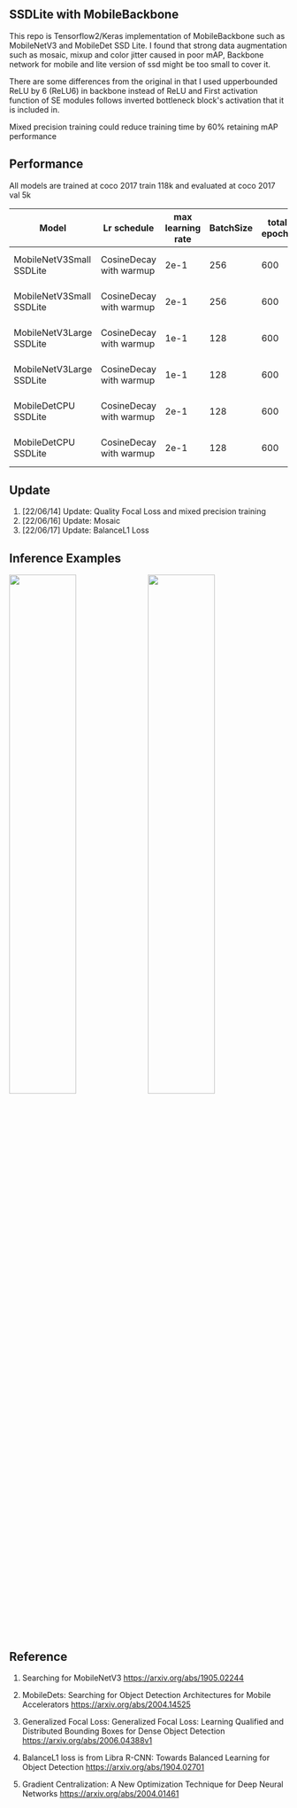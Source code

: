 ## SSDLite with MobileBackbone
This repo is Tensorflow2/Keras implementation of MobileBackbone such as MobileNetV3 and MobileDet SSD Lite. I found that strong data augmentation such as mosaic, mixup and color jitter caused in poor mAP, Backbone network for mobile and lite version of ssd might be too small to cover it.

There are some differences from the original in that I used upperbounded ReLU by 6 (ReLU6) in backbone instead of ReLU and First activation function of SE modules follows inverted bottleneck block's activation that it is included in.

Mixed precision training could reduce training time by 60% retaining mAP performance

## Performance
All models are trained at coco 2017 train 118k and evaluated at coco 2017 val 5k

Model | Lr schedule  | max learning rate | BatchSize | total epochs | kernel regulaization | optimizer | Loss | Input Size | Params[M] | Training Precision | FLOPs[G] | mAP 0.5:0.95@0.05 |
| ------------------------------------- | ------------- | ------------- | ------------- | ------------- | ------------- | ------------- | ------------- | ------------- | ------------- | ------------- | ------------- | ------------- |
MobileNetV3Small SSDLite | CosineDecay with warmup | 2e-1 | 256 | 600 | 1e-5 | Gradient Centralization SGDM | Focal, SmoothL1 |320x320| 1.7 | FP16 | 0.32 | 15.2 |
MobileNetV3Small SSDLite | CosineDecay with warmup | 2e-1 | 256 | 600 | 1e-5 | Gradient Centralization SGDM | Focal, BalanceL1 |320x320| 1.7 | FP16 | 0.32 | 15.5 |
MobileNetV3Large SSDLite | CosineDecay with warmup | 1e-1 | 128 | 600 | 2e-5 | Gradient Centralization SGDM | Focal, SmoothL1 |320x320| 3.2 | FP16 | 1.01 | 21.1 |
MobileNetV3Large SSDLite | CosineDecay with warmup | 1e-1 | 128 | 600 | 2e-5 | Gradient Centralization SGDM | Focal, BalanceL1 |320x320| 3.2 | FP16 | 1.01 |  21.4 |
MobileDetCPU SSDLite | CosineDecay with warmup | 2e-1 | 128 | 600 | 2e-5 | Gradient Centralization SGDM | Focal, SmoothL1 |320x320| 4.1 | FP16 | 0.93  22.5 |
MobileDetCPU SSDLite | CosineDecay with warmup | 2e-1 | 128 | 600 | 2e-5 | Gradient Centralization SGDM | Focal, BalanceL1 |320x320| 4.1 | FP16 | 0.93  22.7 |

## Update
1. [22/06/14] Update: Quality Focal Loss and mixed precision training
2. [22/06/16] Update: Mosaic
3. [22/06/17] Update: BalanceL1 Loss

## Inference Examples
<img width="49%" src="https://user-images.githubusercontent.com/89026839/173187633-05a4711c-7d6b-4352-a217-234fabb5691d.jpg"/> <img width="49%" src="https://user-images.githubusercontent.com/89026839/173187669-3a385015-9412-4db7-8f4d-4e2ed1be0480.jpg"/>

## Reference
1. Searching for MobileNetV3 https://arxiv.org/abs/1905.02244

2. MobileDets: Searching for Object Detection Architectures for Mobile Accelerators https://arxiv.org/abs/2004.14525

3. Generalized Focal Loss: Generalized Focal Loss: Learning Qualified and Distributed Bounding Boxes for Dense Object Detection https://arxiv.org/abs/2006.04388v1

4. BalanceL1 loss is from Libra R-CNN: Towards Balanced Learning for Object Detection https://arxiv.org/abs/1904.02701

5. Gradient Centralization: A New Optimization Technique for Deep Neural Networks https://arxiv.org/abs/2004.01461
